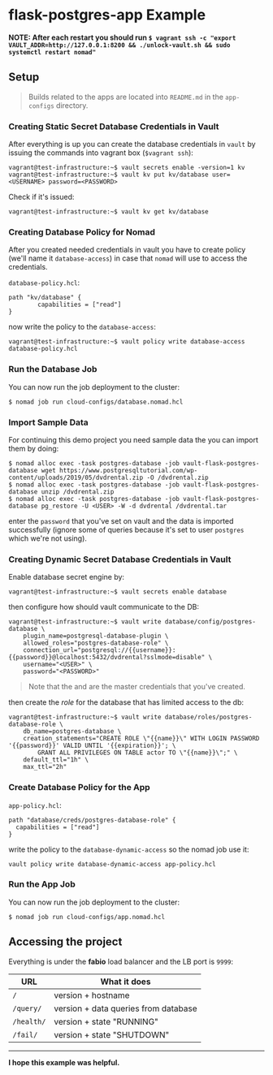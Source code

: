 # flask-postgres-app Example


**NOTE: After each restart you should run `$ vagrant ssh -c "export VAULT_ADDR=http://127.0.0.1:8200 && ./unlock-vault.sh && sudo systemctl restart nomad"`**
## Setup

> Builds related to the apps are located into `README.md` in the `app-configs` directory.

### Creating Static Secret Database Credentials in Vault

After everything is up you can create the database credentials in `vault` by issuing the commands into vagrant box (`$vagrant ssh`):
```
vagrant@test-infrastructure:~$ vault secrets enable -version=1 kv
vagrant@test-infrastructure:~$ vault kv put kv/database user=<USERNAME> password=<PASSWORD>
```

Check if it's issued:
```
vagrant@test-infrastructure:~$ vault kv get kv/database
```

### Creating Database Policy for Nomad

After you created needed credentials in vault you have to create policy (we'll name it `database-access`) in case that `nomad` will use to access the credentials.

`database-policy.hcl`:
```
path "kv/database" {
        capabilities = ["read"]
}
```

now write the policy to the `database-access`:
```
vagrant@test-infrastructure:~$ vault policy write database-access database-policy.hcl
```

### Run the Database Job

You can now run the job deployment to the cluster:
```
$ nomad job run cloud-configs/database.nomad.hcl
```

### Import Sample Data

For continuing this demo project you need sample data the you can import them by doing:
```
$ nomad alloc exec -task postgres-database -job vault-flask-postgres-database wget https://www.postgresqltutorial.com/wp-content/uploads/2019/05/dvdrental.zip -O /dvdrental.zip
$ nomad alloc exec -task postgres-database -job vault-flask-postgres-database unzip /dvdrental.zip
$ nomad alloc exec -task postgres-database -job vault-flask-postgres-database pg_restore -U <USER> -W -d dvdrental /dvdrental.tar
```
enter the `password` that you've set on vault and the data is imported successfully (ignore some of queries because it's set to user `postgres` which we're not using).

### Creating Dynamic Secret Database Credentials in Vault 

Enable database secret engine by:
```
vagrant@test-infrastructure:~$ vault secrets enable database
```

then configure how should vault communicate to the DB:
```
vagrant@test-infrastructure:~$ vault write database/config/postgres-database \
    plugin_name=postgresql-database-plugin \
    allowed_roles="postgres-database-role" \
    connection_url="postgresql://{{username}}:{{password}}@localhost:5432/dvdrental?sslmode=disable" \
    username="<USER>" \
    password="<PASSWORD>"
```
> Note that the _<USER>_ and _<PASSWORD>_ are the master credentials that you've created.

then create the _role_ for the database that has limited access to the db:
```
vagrant@test-infrastructure:~$ vault write database/roles/postgres-database-role \
    db_name=postgres-database \
    creation_statements="CREATE ROLE \"{{name}}\" WITH LOGIN PASSWORD '{{password}}' VALID UNTIL '{{expiration}}'; \
        GRANT ALL PRIVILEGES ON TABLE actor TO \"{{name}}\";" \
    default_ttl="1h" \
    max_ttl="2h"
```

### Create Database Policy for the App

`app-policy.hcl`:
```
path "database/creds/postgres-database-role" {
  capabilities = ["read"]
}
```

write the policy to the `database-dynamic-access` so the nomad job use it:
```
vault policy write database-dynamic-access app-policy.hcl
```
### Run the App Job

You can now run the job deployment to the cluster:
```
$ nomad job run cloud-configs/app.nomad.hcl
```

## Accessing the project

Everything is under the **fabio** load balancer and the LB port is `9999`:

| URL        | What it does                               |
| ---------- | ------------------------------------------ |
| `/`        | version + hostname                         |
| `/query/`  | version + data queries from database       |
| `/health/` | version + state "RUNNING"                  |
| `/fail/`   | version + state "SHUTDOWN"                 |

---

**I hope this example was helpful.**